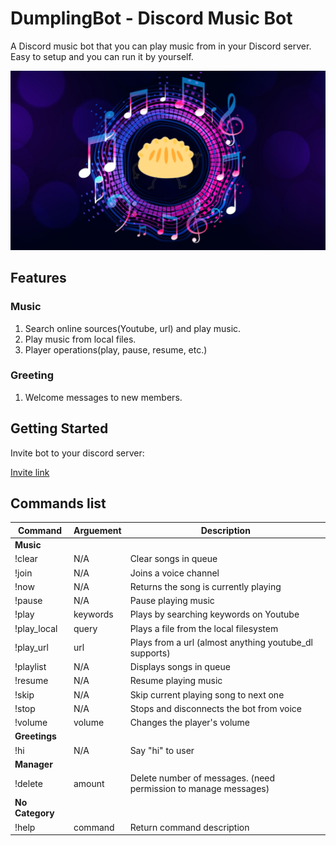 # DumplingBot - Discord Music Bot 

A Discord music bot that you can play music from in your Discord server. Easy to setup and you can run it by yourself.

<p align="center">
    <img alt="bot-logo" src="img/logo_2.png">
</p>

## Features

### Music

1. Search online sources(Youtube, url) and play music.
2. Play music from local files.
3. Player operations(play, pause, resume, etc.)

### Greeting
1. Welcome messages to new members. 

## Getting Started
Invite bot to your discord server:

[Invite link](https://discord.com/api/oauth2/authorize?client_id=971060174511042560&permissions=8&scope=bot)

## Commands list

|Command|Arguement|Description|
|-------|---------|-----------|
|**Music**|
|!clear|N/A|Clear songs in queue|
|!join|N/A|Joins a voice channel|
|!now|N/A|Returns the song is currently playing|
|!pause|N/A|Pause playing music|
|!play |keywords|Plays by searching keywords on Youtube|
|!play_local|query|Plays a file from the local filesystem|
|!play_url |url|Plays from a url (almost anything youtube_dl supports)|
|!playlist|N/A|Displays songs in queue|
|!resume|N/A|Resume playing music|
|!skip|N/A|Skip current playing song to next one|
|!stop|N/A|Stops and disconnects the bot from voice|
|!volume |volume|Changes the player's volume|
|**Greetings**|
|!hi|N/A|Say "hi" to user|
|**Manager**|
|!delete|amount|Delete number of messages. (need permission to manage messages)|
|**No Category**|
|!help |command|Return command description|

